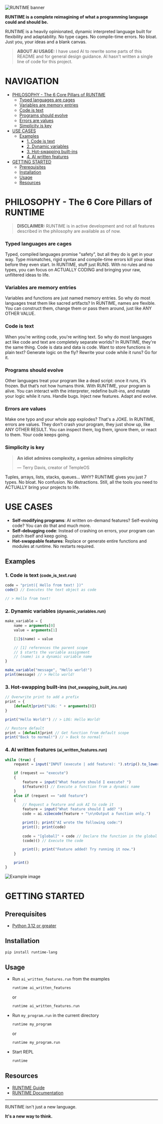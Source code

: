 ![RUNTIME banner](images/banner.png)

**RUNTIME is a complete reimagining of what a programming language could and should be.**

RUNTIME is a heavily opinionated, dynamic interpreted language built for flexibility and adaptability.
No type cages. No compile-time errors. No bloat. Just you, your ideas and a blank canvas.

> **ABOUT AI USAGE:** I have used AI to rewrite some parts of this README and for general design guidance. AI hasn't written a single line of code for this project.

# NAVIGATION

- [PHILOSOPHY - The 6 Core Pillars of RUNTIME](#philosophy---the-6-core-pillars-of-runtime)
    - [Typed languages are cages](#typed-languages-are-cages)
    - [Variables are memory entries](#variables-are-memory-entries)
    - [Code is text](#code-is-text)
    - [Programs should evolve](#programs-should-evolve)
    - [Errors are values](#errors-are-values)
    - [Simplicity is key](#simplicity-is-key)
- [USE CASES](#use-cases)
    - [Examples](#examples)
        - [1. Code is text](#1-code-is-text)
        - [2. Dynamic variables](#2-dynamic-variables)
        - [3. Hot-swapping built-ins](#3-hot-swapping-built-ins)
        - [4. AI written features](#4-ai-written-features)
- [GETTING STARTED](#getting-started)
    - [Prerequisites](#prerequisites)
    - [Installation](#installation)
    - [Usage](#usage)
    - [Resources](#resources)

# PHILOSOPHY - The 6 Core Pillars of RUNTIME

> **DISCLAIMER:** RUNTIME is in active development and not all features described in the philosophy are available as of now.

### Typed languages are cages

Typed, compiled languages promise "safety", but all they do is get in your way. Type mismatches, rigid syntax and compile-time errors kill your ideas before they even start. In RUNTIME, stuff just RUNS. With no rules and no types, you can focus on ACTUALLY CODING and bringing your raw, unfiltered ideas to life.

### Variables are memory entries

Variables and functions are just named memory entries. So why do most languages treat them like sacred artifacts? In RUNTIME, names are flexible. You can construct them, change them or pass them around, just like ANY OTHER VALUE.

### Code is text

When you're writing code, you're writing text. So why do most languages act like code and text are completely separate worlds? In RUNTIME, they're the same thing. Code is data and data is code. Want to store functions in plain text? Generate logic on the fly? Rewrite your code while it runs? Go for it.

### Programs should evolve

Other languages treat your program like a dead script: once it runs, it’s frozen. But that’s not how humans think. With RUNTIME, your program is alive. You can interact with the interpreter, redefine built-ins, and mutate your logic while it runs. Handle bugs. Inject new features. Adapt and evolve.

### Errors are values

Make one typo and your whole app explodes? That's a JOKE. In RUNTIME, errors are values. They don’t crash your program, they just show up, like ANY OTHER RESULT. You can inspect them, log them, ignore them, or react to them. Your code keeps going.

### Simplicity is key

> **An idiot admires complexity, a genius admires simplicity**
>
> — Terry Davis, creator of TempleOS

Tuples, arrays, lists, stacks, queues... WHY? RUNTIME gives you just 7 types. No bloat. No confusion. No distractions. Still, all the tools you need to ACTUALLY bring your projects to life.

# USE CASES

-   **Self-modifying programs**: AI written on-demand features? Self-evolving code? You can do that and much more.
-   **Self-debugging code**: Instead of crashing on errors, your program can patch itself and keep going.
-   **Hot-swappable features**: Replace or generate entire functions and modules at runtime. No restarts required.

## Examples

### 1. Code is text <small>(code_is_text.run)</small>

```javascript
code = "print({ Hello from text! })"
code() // Executes the text object as code

// > Hello from text!
```

### 2. Dynamic variables <small>(dynamic_variables.run)</small>

```javascript
make_variable = {
    name = arguments[0]
    value = arguments[1]

    [1]$(name) = value

    // [1] references the parent scope
    // $ starts the variable assignment
    // (name) is a dynamic variable name
}

make_variable("message", "Hello world!")
print(message) // > Hello world!
```

### 3. Hot-swapping built-ins <small>(hot_swapping_built_ins.run)</small>

```javascript
// Overwrite print to add a prefix
print = {
    [default]print("LOG: " + arguments[0])
}

print("Hello World!") // > LOG: Hello World!

// Restore default
print = [default]print // Get function from default scope
print("Back to normal!") // > Back to normal!
```


### 4. AI written features <small>(ai_written_features.run)</small>

```javascript
while (true) {
    request = input("INPUT (execute | add feature): ").strip().to_lowercase()

    if (request == "execute") 
    {
        feature = input("What feature should I execute? ")
        $(feature)() // Execute a function from a dynamic name
    } 
    else if (request == "add feature") 
    {
        // Request a feature and ask AI to code it
        feature = input("What feature should I add? ")
        code = ai.vibecode(feature + "\n\nOutput a function only.")

        print(); print("AI wrote the following code:")
        print(); print(code)
        
        code = "[global]" + code // Declare the function in the global scope
        (code)() // Execute the code

        print(); print("Feature added! Try running it now.")
    }

    print()
}
```

![Example image](images/example.png)

# GETTING STARTED

## Prerequisites

- [Python 3.12 or greater](https://www.python.org/downloads/)

## Installation

```bash
pip install runtime-lang
```

## Usage

- Run `ai_written_features.run` from the examples
    
    ```bash
    runtime ai_written_features
    ```
    or
    ```bash
    runtime ai_written_features.run
    ```

- Run `my_program.run` in the current directory

    ```bash
    runtime my_program
    ```
    or
    ```bash
    runtime my_program.run
    ```

- Start REPL

    ```bash 
    runtime
    ```

## Resources

- [RUNTIME Guide](https://github.com/Mikuel210/RUNTIME/blob/main/GUIDE.md)
- [RUNTIME Documentation](https://github.com/Mikuel210/RUNTIME/blob/main/DOCUMENTATION.md)


---

RUNTIME isn't just a new language.

**It's a new way to think.**

